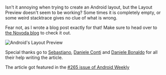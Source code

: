 Isn't it annoying when trying to create an Android layout, but the Layout Preview doesn't seem to be working? Some times it is completely empty, or some weird stacktrace gives no clue of what is wrong.

Fear not, as I wrote a blog post exactly for that! Make sure to head over to [the Novoda blog](https://www.novoda.com/blog/layout-preview-101/) to check it out.

![Android's Layout Preview](https://www.novoda.com/blog/content/images/2016/11/Screen-Shot-2016-11-01-at-12-01-45.png)

Special thanks go to [Sebastiano](https://www.novoda.com/blog/author/seb/), [Daniele Conti](https://www.novoda.com/blog/author/fourlastor/) and [Daniele Bonaldo](https://www.novoda.com/blog/author/daniele/) for all their help writing the article.

The article got featured in the [#265 issue of Android Weekly](http://androidweekly.net/issues/issue-236)
